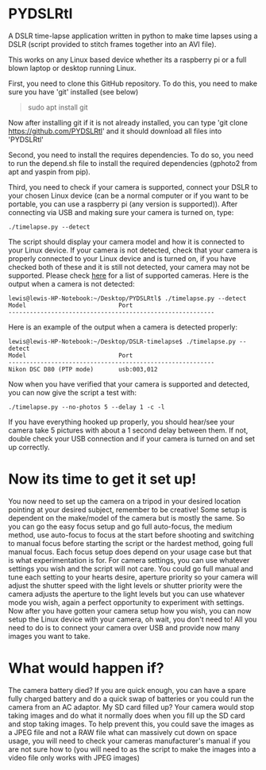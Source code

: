 
# PYDSLRtl

A DSLR time-lapse application written in python to make time lapses using a DSLR (script provided to stitch frames together into an AVI file).

This works on any Linux based device whether its a raspberry pi or a full blown laptop or desktop running Linux. 

First, you need to clone this GitHub repository. To do this, you need to make sure you have 'git' installed (see below)

> sudo apt install git

 Now after installing git if it is not already installed, you can type 'git clone https://github.com/PYDSLRtl' and it should download all files into 'PYDSLRtl'

Second, you need to install the requires dependencies. To do so, you need to run the depend.sh file to install the required dependencies (gphoto2 from apt and yaspin from pip).

Third, you need to check if your camera is supported, connect your DSLR to your chosen Linux device (can be a normal computer or if you want to be portable, you can use a raspberry pi (any version is supported)). After connecting via USB and making sure your camera is turned on, type:

    ./timelapse.py --detect

 The script should display your camera model and how it is connected to your Linux device. If your camera is not detected, check that your camera is properly connected to your Linux device and is turned on, if you have checked both of these and it is still not detected, your camera may not be supported. Please check [here](http://gphoto.org/proj/libgphoto2/support.php) for a list of supported cameras. 
Here is the output when a camera is not detected:

    lewis@lewis-HP-Notebook:~/Desktop/PYDSLRtl$ ./timelapse.py --detect
    Model                          Port    
    ---------------------------------------------------------- 
                                          
Here is an example of the output when a camera is detected properly:

    lewis@lewis-HP-Notebook:~/Desktop/DSLR-timelapse$ ./timelapse.py --detect
    Model                          Port                                            
    ----------------------------------------------------------
    Nikon DSC D80 (PTP mode)       usb:003,012   

Now when you have verified that your camera is supported and detected, you can now give the script a test with:

    ./timelapse.py --no-photos 5 --delay 1 -c -l
If you have everything hooked up properly, you should hear/see your camera take 5 pictures with about a 1 second delay between them. If not, double check your USB connection and if your camera is turned on and set up correctly.

# Now its time to get it set up!

You now need to set up the camera on a tripod in your desired location pointing at your desired subject, remember to be creative! Some setup is dependent on the make/model of the camera but is mostly the same. So you can go the easy focus setup and go full auto-focus, the medium method, use auto-focus to focus at the start before shooting and switching to manual focus before starting the script or the hardest method, going full manual focus. Each focus setup does depend on your usage case but that is what experimentation is for. For camera settings, you can use whatever settings you wish and the script will not care. You could go full manual and tune each setting to your hearts desire, aperture priority so your camera will adjust the shutter speed with the light levels or shutter priority were the camera adjusts the aperture to the light levels but you can use whatever mode you wish, again a perfect opportunity to experiment with settings. Now after you have gotten your camera setup how you wish, you can now setup the Linux device with your camera, oh wait, you don't need to! All you need to do is to connect your camera over USB and provide now many images you want to take. 

# What would happen if?

The camera battery died?
	If you are quick enough, you can have a spare fully charged battery and do a quick swap of batteries or
	you could run the camera from an AC adaptor.
My SD card filled up?
	Your camera would stop taking images and do what it normally does when you fill up the SD card and stop
	taking images. To help prevent this, you could save the images as a JPEG file and not a RAW file what can 
	massively cut down on space usage, you will need to check your cameras manufacturer's manual if you 
	are not sure how to (you will need to as the script to make the images into a video file only works with 
	JPEG images)


